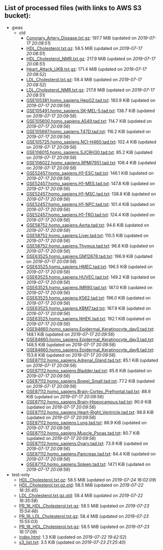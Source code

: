 List of processed files (with links to AWS S3 bucket):
----
  * gwas
    * old
      * [Coronary_Artery_Disease.txt.gz](https://cimr-d.s3.amazonaws.com/gwas/old/Coronary_Artery_Disease.txt.gz): 197.7 MiB (updated on *2019-07-17 20:08:51*)
      * [HDL_Cholesterol.txt.gz](https://cimr-d.s3.amazonaws.com/gwas/old/HDL_Cholesterol.txt.gz): 58.5 MiB (updated on *2019-07-17 20:08:51*)
      * [HDL_Cholesterol_NMR.txt.gz](https://cimr-d.s3.amazonaws.com/gwas/old/HDL_Cholesterol_NMR.txt.gz): 217.9 MiB (updated on *2019-07-17 20:08:51*)
      * [Heart_Attack_UKB.txt.gz](https://cimr-d.s3.amazonaws.com/gwas/old/Heart_Attack_UKB.txt.gz): 171.4 MiB (updated on *2019-07-17 20:08:52*)
      * [LDL_Cholesterol.txt.gz](https://cimr-d.s3.amazonaws.com/gwas/old/LDL_Cholesterol.txt.gz): 58.4 MiB (updated on *2019-07-17 20:08:52*)
      * [LDL_Cholesterol_NMR.txt.gz](https://cimr-d.s3.amazonaws.com/gwas/old/LDL_Cholesterol_NMR.txt.gz): 217.8 MiB (updated on *2019-07-17 20:08:51*)
      * [GSE105381.homo_sapiens.HepG2.tad.txt](https://cimr-d.s3.amazonaws.com/tad/old/GSE105381.homo_sapiens.HepG2.tad.txt): 183.9 KiB (updated on *2019-07-17 20:09:56*)
      * [GSE105491.homo_sapiens.SK-MEL-5.tad.txt](https://cimr-d.s3.amazonaws.com/tad/old/GSE105491.homo_sapiens.SK-MEL-5.tad.txt): 138.7 KiB (updated on *2019-07-17 20:09:56*)
      * [GSE105600.homo_sapiens.A549.tad.txt](https://cimr-d.s3.amazonaws.com/tad/old/GSE105600.homo_sapiens.A549.tad.txt): 114.7 KiB (updated on *2019-07-17 20:09:56*)
      * [GSE105697.homo_sapiens.T47D.tad.txt](https://cimr-d.s3.amazonaws.com/tad/old/GSE105697.homo_sapiens.T47D.tad.txt): 116.2 KiB (updated on *2019-07-17 20:09:56*)
      * [GSE105725.homo_sapiens.NCI-H460.tad.txt](https://cimr-d.s3.amazonaws.com/tad/old/GSE105725.homo_sapiens.NCI-H460.tad.txt): 102.4 KiB (updated on *2019-07-17 20:09:56*)
      * [GSE106015.homo_sapiens.SJCRH30.tad.txt](https://cimr-d.s3.amazonaws.com/tad/old/GSE106015.homo_sapiens.SJCRH30.tad.txt): 85.2 KiB (updated on *2019-07-17 20:09:56*)
      * [GSE106022.homo_sapiens.RPMI7951.tad.txt](https://cimr-d.s3.amazonaws.com/tad/old/GSE106022.homo_sapiens.RPMI7951.tad.txt): 108.4 KiB (updated on *2019-07-17 20:09:56*)
      * [GSE52457.homo_sapiens.H1-ESC.tad.txt](https://cimr-d.s3.amazonaws.com/tad/old/GSE52457.homo_sapiens.H1-ESC.tad.txt): 146.1 KiB (updated on *2019-07-17 20:09:56*)
      * [GSE52457.homo_sapiens.H1-MES.tad.txt](https://cimr-d.s3.amazonaws.com/tad/old/GSE52457.homo_sapiens.H1-MES.tad.txt): 147.8 KiB (updated on *2019-07-17 20:09:56*)
      * [GSE52457.homo_sapiens.H1-MSC.tad.txt](https://cimr-d.s3.amazonaws.com/tad/old/GSE52457.homo_sapiens.H1-MSC.tad.txt): 138.8 KiB (updated on *2019-07-17 20:09:56*)
      * [GSE52457.homo_sapiens.H1-NPC.tad.txt](https://cimr-d.s3.amazonaws.com/tad/old/GSE52457.homo_sapiens.H1-NPC.tad.txt): 101.4 KiB (updated on *2019-07-17 20:09:56*)
      * [GSE52457.homo_sapiens.H1-TRO.tad.txt](https://cimr-d.s3.amazonaws.com/tad/old/GSE52457.homo_sapiens.H1-TRO.tad.txt): 124.4 KiB (updated on *2019-07-17 20:09:56*)
      * [GSE58752.homo_sapiens.Aorta.tad.txt](https://cimr-d.s3.amazonaws.com/tad/old/GSE58752.homo_sapiens.Aorta.tad.txt): 94.6 KiB (updated on *2019-07-17 20:09:56*)
      * [GSE58752.homo_sapiens.Liver.tad.txt](https://cimr-d.s3.amazonaws.com/tad/old/GSE58752.homo_sapiens.Liver.tad.txt): 110.5 KiB (updated on *2019-07-17 20:09:56*)
      * [GSE58752.homo_sapiens.Thymus.tad.txt](https://cimr-d.s3.amazonaws.com/tad/old/GSE58752.homo_sapiens.Thymus.tad.txt): 96.8 KiB (updated on *2019-07-17 20:09:56*)
      * [GSE63525.homo_sapiens.GM12878.tad.txt](https://cimr-d.s3.amazonaws.com/tad/old/GSE63525.homo_sapiens.GM12878.tad.txt): 196.9 KiB (updated on *2019-07-17 20:09:56*)
      * [GSE63525.homo_sapiens.HMEC.tad.txt](https://cimr-d.s3.amazonaws.com/tad/old/GSE63525.homo_sapiens.HMEC.tad.txt): 196.5 KiB (updated on *2019-07-17 20:09:56*)
      * [GSE63525.homo_sapiens.HUVEC.tad.txt](https://cimr-d.s3.amazonaws.com/tad/old/GSE63525.homo_sapiens.HUVEC.tad.txt): 149.2 KiB (updated on *2019-07-17 20:09:56*)
      * [GSE63525.homo_sapiens.IMR90.tad.txt](https://cimr-d.s3.amazonaws.com/tad/old/GSE63525.homo_sapiens.IMR90.tad.txt): 187.0 KiB (updated on *2019-07-17 20:09:56*)
      * [GSE63525.homo_sapiens.K562.tad.txt](https://cimr-d.s3.amazonaws.com/tad/old/GSE63525.homo_sapiens.K562.tad.txt): 196.0 KiB (updated on *2019-07-17 20:09:56*)
      * [GSE63525.homo_sapiens.KBM7.tad.txt](https://cimr-d.s3.amazonaws.com/tad/old/GSE63525.homo_sapiens.KBM7.tad.txt): 167.9 KiB (updated on *2019-07-17 20:09:56*)
      * [GSE63525.homo_sapiens.NHEK.tad.txt](https://cimr-d.s3.amazonaws.com/tad/old/GSE63525.homo_sapiens.NHEK.tad.txt): 192.1 KiB (updated on *2019-07-17 20:09:56*)
      * [GSE84660.homo_sapiens.Epidermal_Keratinocyte_day0.tad.txt](https://cimr-d.s3.amazonaws.com/tad/old/GSE84660.homo_sapiens.Epidermal_Keratinocyte_day0.tad.txt): 148.1 KiB (updated on *2019-07-17 20:09:56*)
      * [GSE84660.homo_sapiens.Epidermal_Keratinocyte_day3.tad.txt](https://cimr-d.s3.amazonaws.com/tad/old/GSE84660.homo_sapiens.Epidermal_Keratinocyte_day3.tad.txt): 148.5 KiB (updated on *2019-07-17 20:09:56*)
      * [GSE84660.homo_sapiens.Epidermal_Keratinocyte_day6.tad.txt](https://cimr-d.s3.amazonaws.com/tad/old/GSE84660.homo_sapiens.Epidermal_Keratinocyte_day6.tad.txt): 153.8 KiB (updated on *2019-07-17 20:09:56*)
      * [GSE87112.homo_sapiens.Adrenal_Gland.tad.txt](https://cimr-d.s3.amazonaws.com/tad/old/GSE87112.homo_sapiens.Adrenal_Gland.tad.txt): 85.1 KiB (updated on *2019-07-17 20:09:56*)
      * [GSE87112.homo_sapiens.Bladder.tad.txt](https://cimr-d.s3.amazonaws.com/tad/old/GSE87112.homo_sapiens.Bladder.tad.txt): 85.6 KiB (updated on *2019-07-17 20:09:56*)
      * [GSE87112.homo_sapiens.Bowel_Small.tad.txt](https://cimr-d.s3.amazonaws.com/tad/old/GSE87112.homo_sapiens.Bowel_Small.tad.txt): 77.2 KiB (updated on *2019-07-17 20:09:56*)
      * [GSE87112.homo_sapiens.Brain-Cortex_Prefrontal.tad.txt](https://cimr-d.s3.amazonaws.com/tad/old/GSE87112.homo_sapiens.Brain-Cortex_Prefrontal.tad.txt): 88.9 KiB (updated on *2019-07-17 20:09:56*)
      * [GSE87112.homo_sapiens.Brain-Hippocampus.tad.txt](https://cimr-d.s3.amazonaws.com/tad/old/GSE87112.homo_sapiens.Brain-Hippocampus.tad.txt): 90.9 KiB (updated on *2019-07-17 20:09:56*)
      * [GSE87112.homo_sapiens.Heart-Right_Ventricle.tad.txt](https://cimr-d.s3.amazonaws.com/tad/old/GSE87112.homo_sapiens.Heart-Right_Ventricle.tad.txt): 98.8 KiB (updated on *2019-07-17 20:09:56*)
      * [GSE87112.homo_sapiens.Lung.tad.txt](https://cimr-d.s3.amazonaws.com/tad/old/GSE87112.homo_sapiens.Lung.tad.txt): 86.9 KiB (updated on *2019-07-17 20:09:56*)
      * [GSE87112.homo_sapiens.Muscle_Psoas.tad.txt](https://cimr-d.s3.amazonaws.com/tad/old/GSE87112.homo_sapiens.Muscle_Psoas.tad.txt): 80.7 KiB (updated on *2019-07-17 20:09:56*)
      * [GSE87112.homo_sapiens.Ovary.tad.txt](https://cimr-d.s3.amazonaws.com/tad/old/GSE87112.homo_sapiens.Ovary.tad.txt): 73.9 KiB (updated on *2019-07-17 20:09:56*)
      * [GSE87112.homo_sapiens.Pancreas.tad.txt](https://cimr-d.s3.amazonaws.com/tad/old/GSE87112.homo_sapiens.Pancreas.tad.txt): 84.4 KiB (updated on *2019-07-17 20:09:56*)
      * [GSE87112.homo_sapiens.Spleen.tad.txt](https://cimr-d.s3.amazonaws.com/tad/old/GSE87112.homo_sapiens.Spleen.tad.txt): 147.1 KiB (updated on *2019-07-17 20:09:56*)
  * test-only
      * [HDL_Cholesterol.txt.gz](https://cimr-d.s3.amazonaws.com/test-only/gwas/HDL_Cholesterol.txt.gz): 58.5 MiB (updated on *2019-07-24 16:02:09*)
      * [HDL_Cholesterol.txt.gz.old](https://cimr-d.s3.amazonaws.com/test-only/gwas/HDL_Cholesterol.txt.gz.old): 58.5 MiB (updated on *2019-07-22 16:35:45*)
      * [LDL_Cholesterol.txt.gz.old](https://cimr-d.s3.amazonaws.com/test-only/gwas/LDL_Cholesterol.txt.gz.old): 58.4 MiB (updated on *2019-07-22 16:35:58*)
      * [PR_16_HDL_Cholesterol.txt.gz](https://cimr-d.s3.amazonaws.com/test-only/gwas/PR_16_HDL_Cholesterol.txt.gz): 58.5 MiB (updated on *2019-07-23 15:54:46*)
      * [PR_16_LDL_Cholesterol.txt.gz](https://cimr-d.s3.amazonaws.com/test-only/gwas/PR_16_LDL_Cholesterol.txt.gz): 58.4 MiB (updated on *2019-07-23 15:55:03*)
      * [PR_18_HDL_Cholesterol.txt.gz](https://cimr-d.s3.amazonaws.com/test-only/gwas/PR_18_HDL_Cholesterol.txt.gz): 58.5 MiB (updated on *2019-07-23 16:17:09*)
    * [index.html](https://cimr-d.s3.amazonaws.com/test-only/index.html): 1.3 KiB (updated on *2019-07-22 19:42:52*)
    * [s3_list.txt](https://cimr-d.s3.amazonaws.com/test-only/s3_list.txt): 3.5 KiB (updated on *2019-07-23 21:25:40*)
